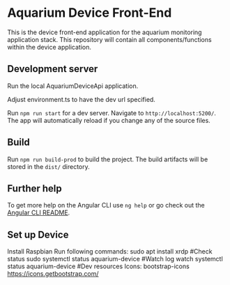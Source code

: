 # Aquarium Device Front-End

This is the device front-end application for the aquarium monitoring application stack. This repository will contain all components/functions within the device application.

## Development server

Run the local AquariumDeviceApi application.

Adjust environment.ts to have the dev url specified.

Run `npm run start` for a dev server. Navigate to `http://localhost:5200/`. The app will automatically reload if you change any of the source files.

## Build

Run `npm run build-prod` to build the project. The build artifacts will be stored in the `dist/` directory.
## Further help

To get more help on the Angular CLI use `ng help` or go check out the [Angular CLI README](https://github.com/angular/angular-cli/blob/master/README.md).


## Set up Device

Install Raspbian
Run following commands:
sudo apt install xrdp
#Check status 
sudo systemctl status aquarium-device
#Watch log
watch systemctl status aquarium-device
#Dev resources
Icons: bootstrap-icons https://icons.getbootstrap.com/